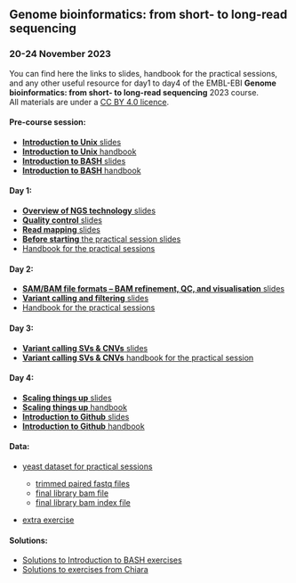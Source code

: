 ## Genome bioinformatics: from short- to long-read sequencing  
### 20-24 November 2023  

You can find here the links to slides, handbook for the practical sessions, 
and any other useful resource for day1 to day4 of the EMBL-EBI 
**Genome bioinformatics: from short- to long-read sequencing** 
2023 course.  
All materials are under a [CC BY 4.0 licence](https://creativecommons.org/licenses/by/4.0/).  

#### Pre-course session:
* [**Introduction to Unix** slides](https://docs.google.com/presentation/d/1ySW9aNkUSh5sbL8eqSSNbO8Au-1rfhj21rfcOJeSIsE/edit?usp=sharing)  
* [**Introduction to Unix** handbook](https://github.com/krother/bash_tutorial/blob/master/README.md)  
* [**Introduction to BASH** slides](https://docs.google.com/presentation/d/1Aebmxilz4HaC4d320-2A_Jlema7y4AOinZtJUJg12aM/edit?usp=sharing)  
* [**Introduction to BASH** handbook](https://docs.google.com/document/d/1ok1BY9D8FQFcBqpThNOLlw9W05s8BOilvZBN3AnT8zE/edit?usp=sharing)  

#### Day 1:  

* [**Overview of NGS technology** slides](https://docs.google.com/presentation/d/10lZmsmHofxLzNcmSo_ofJ6N4ejamstzBB1sGxcGlyIw/edit?usp=sharing)  
* [**Quality control** slides](https://docs.google.com/presentation/d/1XfDMpLkt14B9zowgpEV9OqD6IRaRO-VK4FCIzIaFiPA/edit?usp=sharing)  
* [**Read mapping** slides](https://docs.google.com/presentation/d/1tH-8Wvjkn37g675mX_MyAeBxBMu-BSSOCX9_LhWh6tM/edit?usp=sharing)  
* [**Before starting** the practical session slides](https://docs.google.com/presentation/d/1Dxum5R1DNrtSvcAqTEuxIOdgVM6XKb4F7WaBmRWNark/edit?usp=sharing)  
* [Handbook for the practical sessions](https://github.com/cbatini/training_materials/blob/main/EBI_NGS_Nov2023/days1_2_mapping_variant_calling_handbook_Nov2023.md)  
  
#### Day 2:  

* [**SAM/BAM file formats – BAM refinement, QC, and visualisation** slides](https://docs.google.com/presentation/d/1VI6SdsTqxDEG5xagpmGDeYXk6xTTalJaH0m8fhWRFb4/edit?usp=sharing)  
* [**Variant calling and filtering** slides](https://docs.google.com/presentation/d/10SHYQOv3FOxNfnsSyfH6FGak2WSRbxMDbMB_UoO94_Y/edit?usp=sharing)   
* [Handbook for the practical sessions](https://github.com/cbatini/training_materials/blob/main/EBI_NGS_Nov2023/days1_2_mapping_variant_calling_handbook_Nov2023.md)  

#### Day 3:  

* [**Variant calling SVs & CNVs** slides]()  
* [**Variant calling SVs & CNVs** handbook for the practical session]()  

#### Day 4:  

* [**Scaling things up** slides]()  
* [**Scaling things up** handbook]()  
* [**Introduction to Github** slides]()  
* [**Introduction to Github** handbook]()  

#### Data:  

* [yeast dataset for practical sessions](https://drive.google.com/file/d/1JlfiNTWTsCjn1WsL5e1F32oJX9MKl1Yw/view?usp=share_link)  
	+ [trimmed paired fastq files](https://drive.google.com/file/d/1qk03tuGBv3JMJninSCumK4NPtn4_eSaN/view?usp=sharing)  
	+ [final library bam file](https://drive.google.com/file/d/1gjPlPUGjYb4djLgDUkz3_JasN8ya1IUJ/view?usp=sharing)  
	+ [final library bam index file](https://drive.google.com/file/d/1u7qTMsVF-RBHG2nD8EbKaDosLMIkeaYv/view?usp=sharing)  

* [extra exercise](https://drive.google.com/file/d/16b48OPq-uKcs1tLlPEjpn-qvVrkMu7dO/view?usp=share_link)  

#### Solutions:  

* [Solutions to Introduction to BASH exercises](https://docs.google.com/document/d/1x-cYcSJElDcHXVU3X-XDlQMP1KtwAsnfOO8uQeY-Gy0/edit?usp=sharing)
* [Solutions to exercises from Chiara](https://docs.google.com/document/d/1klA9Vu7l-c1CkdwfGkrdGxiMrIFHku2CWW6C-8i0ysA/edit?usp=sharing)  
